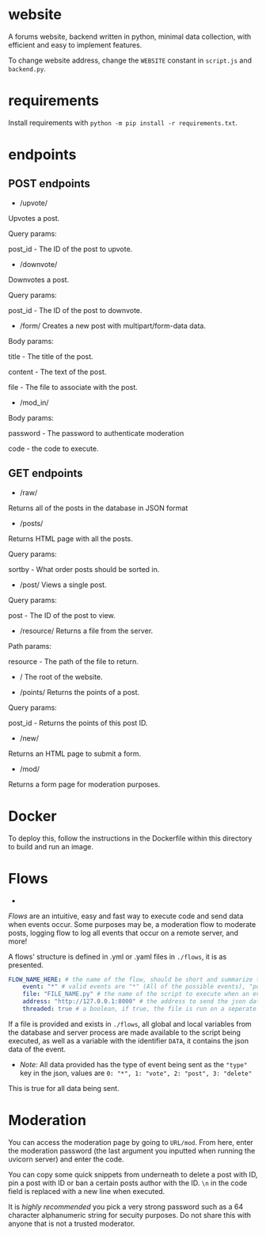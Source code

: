 # website
A forums website, backend written in python, minimal data collection, with efficient and easy to implement features.

To change website address, change the `WEBSITE` constant in `script.js` and `backend.py`.

# requirements
Install requirements with `python -m pip install -r requirements.txt`.

# endpoints
## POST endpoints

* /upvote/

Upvotes a post.

Query params:

post_id - The ID of the post to upvote.

* /downvote/

Downvotes a post.

Query params:

post_id - The ID of the post to downvote.


* /form/
Creates a new post with multipart/form-data data.

Body params:

title - The title of the post.

content - The text of the post.

file - The file to associate with the post.

* /mod_in/

Body params:

password - The password to authenticate moderation

code - the code to execute.

## GET endpoints

* /raw/

Returns all of the posts in the database in JSON format

* /posts/

Returns HTML page with all the posts.

Query params:

sortby - What order posts should be sorted in.

* /post/
Views a single post.

Query params:

post - The ID of the post to view.

* /resource/
Returns a file from the server.

Path params:

resource - The path of the file to return.

* /
The root of the website.

* /points/
Returns the points of a post.

Query params:

post_id - Returns the points of this post ID.

* /new/

Returns an HTML page to submit a form.

* /mod/

Returns a form page for moderation purposes.

# Docker

To deploy this, follow the instructions in the Dockerfile within this directory to build and run an image.

# Flows
+
*Flows* are an intuitive, easy and fast way to execute code and send data when events occur. Some purposes may be, a moderation flow to moderate posts, logging flow to log all events that occur on a remote server, and more!


A flows' structure is defined in .yml or .yaml files in `./flows`, it is as presented.


```yaml
FLOW_NAME_HERE: # the name of the flow, should be short and summarize the purpose of it (i.e moderation_flow, pin_flow, statistics)
    event: "*" # valid events are "*" (All of the possible events), "post" (when a post is created) "vote" (when the score of a post changes) and "delete" (when a single or multiple posts are removed)
    file: "FILE_NAME.py" # the name of the script to execute when an event is run (optional)
    address: "http://127.0.0.1:8000" # the address to send the json data to (the same data is given to the file to execute, if provided), this is optional
    threaded: true # a boolean, if true, the file is run on a seperate thread (concurrent), otherwise it is run on the same thread (blocking.), this is optional.
```


If a file is provided and exists in `./flows`, all global and local variables from the database and server process are made available to the script being executed, as well as a variable with the identifier `DATA`, it contains the json data of the event.

* *Note:* All data provided has the type of event being sent as the `"type"` key in the json, values are
`0: "*", 1: "vote", 2: "post", 3: "delete"`

This is true for all data being sent.

# Moderation

You can access the moderation page by going to `URL/mod`. From here, enter the moderation password (the last argument you inputted when running the uvicorn server) and enter the code.

You can copy some quick snippets from underneath to delete a post with ID, pin a post with ID or ban a certain posts author with the ID. `\n` in the code field is replaced with a new line when executed.

It is *highly recommended* you pick a very strong password such as a 64 character alphanumeric string for secuity purposes. Do not share this with anyone that is not a trusted moderator.